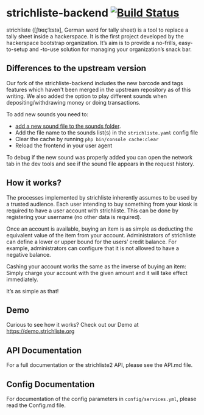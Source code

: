 # strichliste-backend  [![Build Status](https://travis-ci.org/strichliste/strichliste-backend.svg?branch=master)](https://travis-ci.org/strichliste/strichliste-backend)

strichliste ([ʃtʀɪçˈlɪstə], German word for tally sheet) is a tool to replace a tally sheet inside a hackerspace. It is the first project developed by the hackerspace bootstrap organization.
It’s aim is to provide a no-frills, easy-to-setup and -to-use solution for managing your organization’s snack bar. 

## Differences to the upstream version

Our fork of the strichliste-backend includes the new barcode and tags features which haven't been merged in the upstream repository as of this writing.
We also added the option to play different sounds when depositing/withdrawing money or doing transactions.

To add new sounds you need to: 
* [add a new sound file to the sounds folder](https://github.com/Nerdbergev/strichliste-web-frontend/blob/master/README.md#differences-to-the-upstream-version).
* Add the file name to the sounds list(s) in the `strichliste.yaml` config file
* Clear the cache by running `php bin/console cache:clear`
* Reload the frontend in your user agent

To debug if the new sound was properly added you can open the network tab in the dev tools and see if the sound file appears in the request history.

## How it works?

The processes implemented by strichliste inherently assumes to be used by a trusted audience. Each user intending to buy something from your kiosk is required to have a user account with strichliste. This can be done by registering your username (no other data is required).

Once an account is available, buying an item is as simple as deducting the equivalent value of the item from your account. Administrators of strichliste can define a lower or upper bound for the users’ credit balance. For example, administrators can configure that it is not allowed to have a negative balance.

Cashing your account works the same as the inverse of buying an item: Simply charge your account with the given amount and it will take effect immediately.

It’s as simple as that!

## Demo

Curious to see how it works? Check out our Demo at https://demo.strichliste.org

## API Documentation

For a full documentation or the strichliste2 API, please see the API.md file.


## Config Documentation

For documentation of the config parameters in `config/services.yml`, please read the Config.md file.


